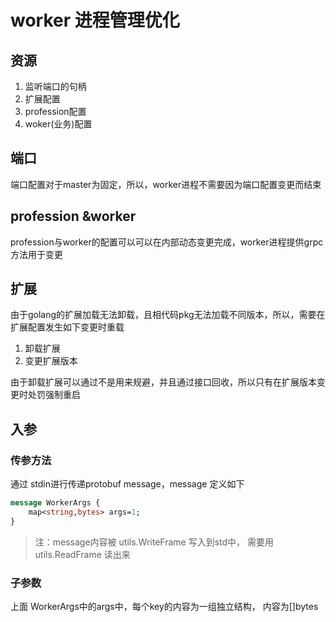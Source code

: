 # worker 进程管理优化

## 资源

1. 监听端口的句柄
2. 扩展配置
3. profession配置
4. woker(业务)配置



## 端口

端口配置对于master为固定，所以，worker进程不需要因为端口配置变更而结束

## profession &worker

profession与worker的配置可以可以在内部动态变更完成，worker进程提供grpc方法用于变更

## 扩展

由于golang的扩展加载无法卸载，且相代码pkg无法加载不同版本，所以，需要在扩展配置发生如下变更时重载

1. 卸载扩展
2. 变更扩展版本

由于卸载扩展可以通过不是用来规避，并且通过接口回收，所以只有在扩展版本变更时处罚强制重启



## 入参

### 传参方法

通过 stdin进行传递protobuf message，message 定义如下

```protobuf
message WorkerArgs {
	map<string,bytes> args=1;
}
```

> 注：message内容被 utils.WriteFrame 写入到std中， 需要用 utils.ReadFrame 读出来

### 子参数

上面 WorkerArgs中的args中，每个key的内容为一组独立结构， 内容为[]bytes



